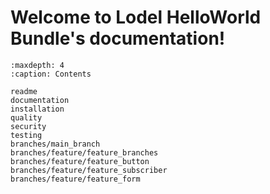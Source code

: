 Welcome to Lodel HelloWorld Bundle's documentation!
======================================

```{toctree}
:maxdepth: 4
:caption: Contents

readme
documentation
installation
quality
security
testing
branches/main_branch
branches/feature/feature_branches
branches/feature/feature_button
branches/feature/feature_subscriber
branches/feature/feature_form
